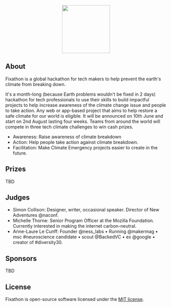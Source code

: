 <p align="center">
	<img src="https://fixathon.io/assets/images/image01.png?v21097705510651" style='width:150px'>
</p>

## About 

Fixathon is a global hackathon for tech makers to help prevent the earth's climate from breaking down. 

It's a month-long (because Earth problems wouldn't be fixed in 2 days)  hackathon for tech professionals to use their skills to build impactful projects to help increase awareness of the climate change issue and people to take action. Any web or app-based project that aims to help restore a safe climate for our world is eligible.
It will be announced on 10th June and start on 2nd August lasting four weeks. Teams from around the world will compete in three tech climate challenges to win cash prizes.

- Awareness: Raise awareness of climate breakdown
- Action: Help people take action against climate breakdown.
- Facilitation: Make Climate Emergency projects easier to create in the future. 

## Prizes

TBD

## Judges

- Simon Collison: Designer, writer, occasional speaker. Director of New Adventures @naconf.
- Michelle Thorne: Senior Program Officer at the Mozilla Foundation. Currently interested in making the internet carbon-neutral.
- Anne-Laure Le Cunff: Founder @ness_labs • Running @makermag • msc #neuroscience candidate • scout @BackedVC • ex @google • creator of #diversity30.

## Sponsors

TBD

## License

Fixathon is open-source software licensed under the [MIT license](https://opensource.org/licenses/MIT).

